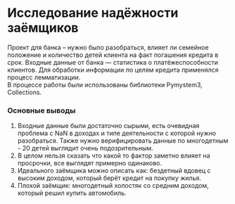 # Исследование надёжности заёмщиков

Проект для банка – нужно было разобраться, влияет ли семейное положение и количество детей клиента на факт погашения кредита в срок. Входные данные от банка — статистика о платёжеспособности клиентов. Для обработки информации по целям кредита применялся процесс лемматизации.
<br>В процессе работы были использованы библиотеки Pymystem3, Collections.


### Основные выводы

1. Входные данные были достаточно сырыми, есть очевидная проблема с NaN в доходах и типе деятельности с которой нужно разобраться. Также нужно верифицировать данные по многодетным - 20 детей выглядит очень подозрительным.
2. В целом нельзя сказать что какой то фактор заметно влияет на просрочки, все выглядят примерно одинаково.
3. Идеального заёмщика можно описать как: бездетный вдовец с высоким доходом, который берёт кредит на покупку жилья.
4. Плохой заёмщик: многодетный холостяк со средним доходом, который решил купить автомобиль.
